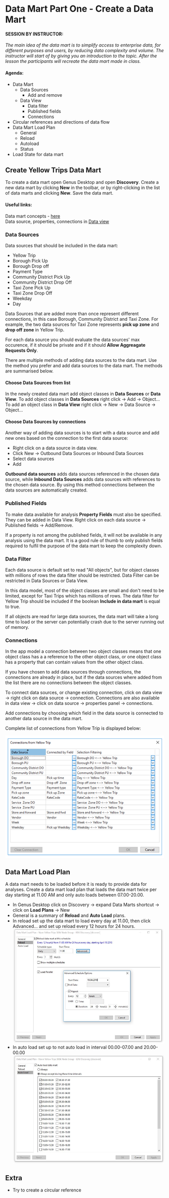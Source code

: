 
# Data Mart Part One - Create a Data Mart

#### SESSION BY INSTRUCTOR: 

_The main idea of the data mart is to simplify access to enterprise data, for different purposes and users, by reducing data complexity and volume. The instructor will start of by giving you an introduction to the topic. After the lesson the participants will recreate the data mart made in class._

#### Agenda:

- Data Mart 
    - Data Sources
        - Add and remove
    - Data View 
        - Data filter
        - Published fields
        - Connections 
- Circular references and directions of data flow
- Data Mart Load Plan
    - General
    - Reload
    - Autoload 
    - Status
- Load State for data mart

## Create Yellow Trips Data Mart

To create a data mart open Genus Desktop and open **Discovery**. Create a new data mart by clicking **New** in the toolbar, or by right-clicking in the list of data marts and clicking **New**. Save the data mart. 

#### Useful links:
Data mart concepts - [here](https://docs.genus.no/users/analyze-report-and-discover/data-marts/data-mart-concepts.html)  
Data source, properties, connections in [Data view](https://docs.genus.no/users/analyze-report-and-discover/data-marts/data-view.html)

### Data Sources 

Data sources that should be included in the data mart: 

* Yellow Trip
* Borough Pick Up
* Borough Drop off
* Payment Type
* Community District Pick Up
* Community District Drop Off
* Taxi Zone Pick Up 
* Taxi Zone Drop Off
* Weekday
* Day

Data Sources that are added more than once represent different connections, in this case Borough, Community District and Taxi Zone. For example, the two data sources for Taxi Zone represents **pick up zone** and **drop off zone** in Yellow Trip.  

For each data source you should evaluate the data sources' max occurence, if it should be private and if it should **Allow Aggreagate Requests Only**. 

There are multiple methods of adding data sources to the data mart. Use the method you prefer and add data sources to the data mart. The methods are summarised below. 

#### Choose Data Sources from list

In the newly created data mart add object classes in **Data Sources** or **Data View**. To add object classes in **Data Sources** right click -> Add -> Object... To add an object class in **Data View** right click -> New -> Data Source -> Object... 

#### Choose Data Sources by connections  

Another way of adding data sources is to start with a data source and add new ones based on the connection to the first data source:

- Right click on a data source in data view.
- Click New -> Outbound Data Sources or Inbound Data Sources 
- Select data sources 
- Add 

**Outbound data sources** adds data sources referenced in the chosen data source, while **Inbound Data Sources** adds data sources with references to the chosen data source. By using this method connections between the data sources are automatically created. 

### Published Fields

To make data available for analysis **Property Fields** must also be specified. They can be added in Data View. Right click on each data source -> Published fields -> Add/Remove. 

If a property is not among the published fields, it will not be available in any analysis using the data mart. It is a good rule of thumb to only publish fields required to fulfil the purpose of the data mart to keep the complexity down.  

### Data Filter

Each data source is default set to read "All objects", but for object classes with millions of rows the data filter should be restricted. Data Filter can be restricted in Data Sources or Data View.  

In this data model, most of the object classes are small and don't need to be limited, except for Taxi Trips which has millions of rows. The data filter for Yellow Trip should be included if the boolean **Include in data mart** is equal to true. 

If all objects are read for large data sources, the data mart will take a long time to load or the server can potentially crash due to the server running out of memory.  

### Connections

In the app model a connection between two object classes means that one object class has a a reference to the other object class, or one object class has a property that can contain values from the other object class. 

If you have chosen to add data sources through connections, the connections are already in place, but if the data sources where added from the list there are no connections between the object classes.  

To connect data sources, or change existing connection, click on data view -> right click on data source -> connection. Connections are also available in data view -> click on data source -> properties panel -> connections.  

Add connections by choosing which field in the data source is connected to another data source in the data mart. 

Complete list of connections from Yellow Trip is displayed below:

![DM_connections_final.png](media/DM_connections_final.png)

## Data Mart Load Plan

A data mart needs to be loaded before it is ready to provide data for analyses. Create a data mart load plan that loads the data mart twice per day starting at 11.00 AM and only auto loads between 07.00-20.00. 

- In Genus Desktop click on Discovery -> expand Data Marts shortcut -> click on **Load Plans** -> New
- General is a summary of **Reload** and **Auto Load** plans. 
- In reload set up the data mart to load every day at 11.00, then click Advanced... and set up reload every 12 hours for 24 hours. ![DM_loadplan.jpg](media/DM_loadplan.jpg)
- In auto load set up to not auto load in interval 00.00-07.00 and 20.00-00.00 ![DM_loadplan_autoload.jpg](media/DM_loadplan_autoload.jpg)

## Extra 

- Try to create a circular reference
